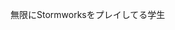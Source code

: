 無限にStormworksをプレイしてる学生

<!---
makkii123456789/makkii123456789 is a ✨ special ✨ repository because its `README.md` (this file) appears on your GitHub profile.
You can click the Preview link to take a look at your changes.
--->

